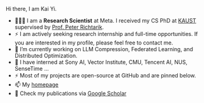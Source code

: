 Hi there, I am Kai Yi.

- 👨🏼‍💻 I am a **Research Scientist** at Meta. I received my CS PhD at [KAUST](https://kaust.edu.sa/en) supervised by [Prof. Peter Richtarik](https://richtarik.org/).
- ⚡ I am actively seeking research internship and full-time opportunities. If you are interested in my profile, please feel free to contact me.
- 🔭 I’m currently working on LLM Compression, Federated Learning, and Distributed Optimization. 
- 🌱 I have interned at Sony AI, Vector Institute, CMU, Tencent AI, NUS, SenseTime ...
- ⚡ Most of my projects are open-source at GitHub and are pinned below.
- 📫 My [homepage](https://kaiyi.me/)
- :book: Check my publications via [Google Scholar](https://scholar.google.com/citations?user=r08j39wAAAAJ)





